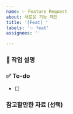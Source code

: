 ```yaml
---
name: ✨ Feature Request
about: 새로운 기능 제안
title: '[Feat] '
labels: '✨ feat'
assignees: ''

---
```


### 💼 작업 설명
<!-- 구현하고 싶은 기능에 대해 간단하게 설명해주세요 -->

### ✅ To-do
<!-- 해당 기능을 구현하기 위해 해야 할 하위 태스크를 작성해주세요 -->
- [ ] 

### 참고할만한 자료 (선택)
<!-- 관련 문서, 링크, 스크린샷 등 -->